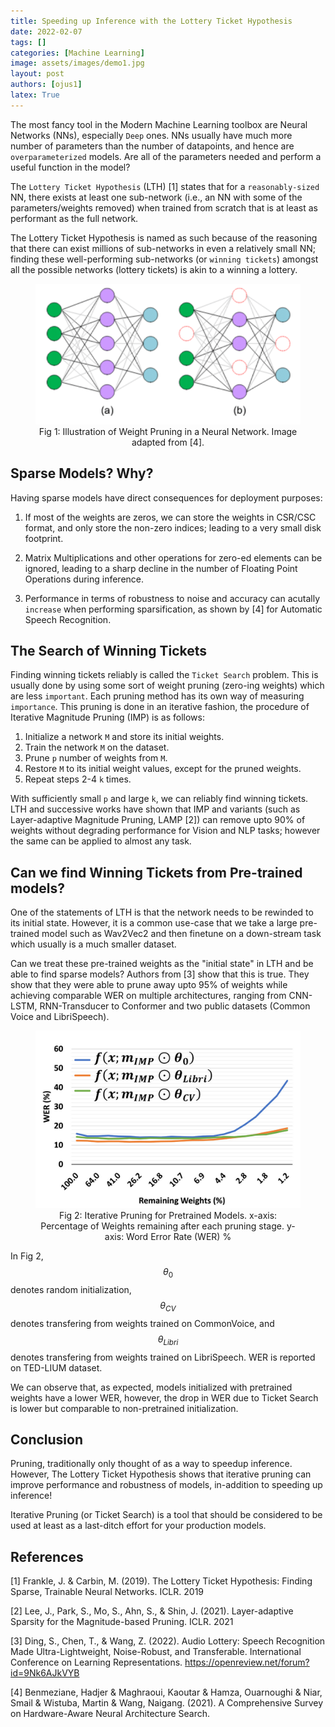 ```yaml
---
title: Speeding up Inference with the Lottery Ticket Hypothesis
date: 2022-02-07
tags: []
categories: [Machine Learning]
image: assets/images/demo1.jpg
layout: post
authors: [ojus1]
latex: True
---
```


The most fancy tool in the Modern Machine Learning toolbox are Neural Networks (NNs), 
especially `Deep` ones. NNs usually have much more number of parameters than the 
number of datapoints, and hence are `overparameterized` models. Are all of the parameters 
needed and perform a useful function in the model? 

The `Lottery Ticket Hypothesis` (LTH) [1] states that for a `reasonably-sized` NN, there 
exists at least one sub-network (i.e., an NN with some of the parameters/weights
removed) when trained from scratch that is at least as performant as the full network.

The Lottery Ticket Hypothesis is named as such because of the reasoning that
there can exist millions of sub-networks in even a relatively small NN; finding
these well-performing sub-networks (or `winning tickets`) amongst all the possible 
networks (lottery tickets) is akin to a winning a lottery.


<figure>
<center>
  <img alt="Pruning" src="/assets/images/posts/sparse-models/prune.png"/>
  <figcaption>Fig 1: Illustration of Weight Pruning in a Neural Network. Image adapted from [4].</figcaption>
</center>
</figure>

## Sparse Models? Why?

Having sparse models have direct consequences for deployment purposes:

1. If most of the weights are zeros, we can store the weights in CSR/CSC format, and 
only store the non-zero indices; leading to a very small disk footprint.

2. Matrix Multiplications and other operations for zero-ed elements can be ignored,
leading to a sharp decline in the number of Floating Point Operations during inference.

3. Performance in terms of robustness to noise and accuracy can acutally `increase` when 
performing sparsification, as shown by [4] for Automatic Speech Recognition.

## The Search of Winning Tickets

Finding winning tickets reliably is called the `Ticket Search` problem. This is
usually done by using some sort of weight pruning (zero-ing weights) which are
less `important`. Each pruning method has its own way of measuring `importance`.
This pruning is done in an iterative fashion, the procedure of Iterative Magnitude 
Pruning (IMP) is as follows:
1. Initialize a network `M` and store its initial weights.
2. Train the network `M` on the dataset.
3. Prune `p` number of weights from `M`.
4. Restore `M` to its initial weight values, except for the pruned weights.
5. Repeat steps 2-4 `k` times.

With sufficiently small `p` and large `k`, we can reliably find winning tickets. 
LTH and successive works have shown that IMP and variants (such as Layer-adaptive 
Magnitude Pruning, LAMP [2]) can remove upto 90% of weights without degrading 
performance for Vision and NLP tasks; however the same can be applied to almost any task.

## Can we find Winning Tickets from Pre-trained models?

One of the statements of LTH is that the network needs to be rewinded to its initial state. However, it is a common use-case that we take a large pre-trained model such as Wav2Vec2 and then finetune on a down-stream task which usually is a much smaller dataset.

Can we treat these pre-trained weights as the "initial state" in LTH and be able to find sparse models? Authors from [3] show that this is true. They show that they were able to prune away upto 95% of weights while achieving comparable WER on multiple architectures, ranging from CNN-LSTM, RNN-Transducer to Conformer and two public datasets (Common Voice and LibriSpeech).

<figure>
<center>
  <img alt="Ticket Search for Pretrained Models" src="/assets/images/posts/sparse-models/pretrained.jpeg"/>
  <figcaption>Fig 2: Iterative Pruning for Pretrained Models. x-axis: Percentage of Weights remaining after each pruning stage. y-axis: Word Error Rate (WER) % </figcaption>
</center>
</figure>

In Fig 2, $$\theta_0$$ denotes random initialization, $$\theta_{CV}$$ denotes transfering from weights trained on CommonVoice, and $$\theta_{Libri}$$ denotes transfering from weights trained on LibriSpeech. WER is reported on TED-LIUM dataset. 

We can observe that, as expected, models initialized with pretrained weights have a lower WER, however, the drop in WER due to Ticket Search is lower but comparable to non-pretrained initialization.


## Conclusion
Pruning, traditionally only thought of as a way to speedup inference. However, The Lottery Ticket Hypothesis shows that iterative pruning can improve performance and robustness of models, in-addition to speeding up inference!

Iterative Pruning (or Ticket Search) is a tool that should be considered to be used at least as a last-ditch effort for your production models.

## References

[1] Frankle, J. & Carbin, M. (2019). The Lottery Ticket Hypothesis: Finding Sparse, Trainable Neural Networks. ICLR. 2019

[2] Lee, J., Park, S., Mo, S., Ahn, S., & Shin, J. (2021). Layer-adaptive Sparsity for the Magnitude-based Pruning. ICLR. 2021

[3] Ding, S., Chen, T., & Wang, Z. (2022). Audio Lottery: Speech Recognition Made Ultra-Lightweight, Noise-Robust, and Transferable. International Conference on Learning Representations. https://openreview.net/forum?id=9Nk6AJkVYB

[4] Benmeziane, Hadjer & Maghraoui, Kaoutar & Hamza, Ouarnoughi & Niar, Smail & Wistuba, Martin & Wang, Naigang. (2021). A Comprehensive Survey on Hardware-Aware Neural Architecture Search. 